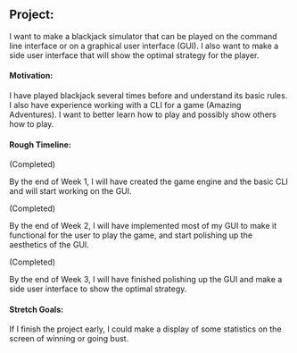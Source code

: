 ## **Project:**
I want to make a blackjack simulator that can be played on the command line interface or on a graphical user interface (GUI). I also want to make a side user interface that will show the optimal strategy for the player.

#### **Motivation:**
I have played blackjack several times before and understand its basic rules. I also have experience working with a CLI for a game (Amazing Adventures).
I want to better learn how to play and possibly show others how to play.

#### **Rough Timeline:**
(Completed)

By the end of Week 1, I will have created the game engine and the basic CLI and will start working on the GUI.

(Completed)

By the end of Week 2, I will have implemented most of my GUI to make it functional for the user to play the game, and start polishing up the aesthetics of the GUI.

(Completed)

By the end of Week 3, I will have finished polishing up the GUI and make a side user interface to show the optimal strategy.

#### **Stretch Goals:**
If I finish the project early, I could make a display of some statistics on the screen of winning or going bust.